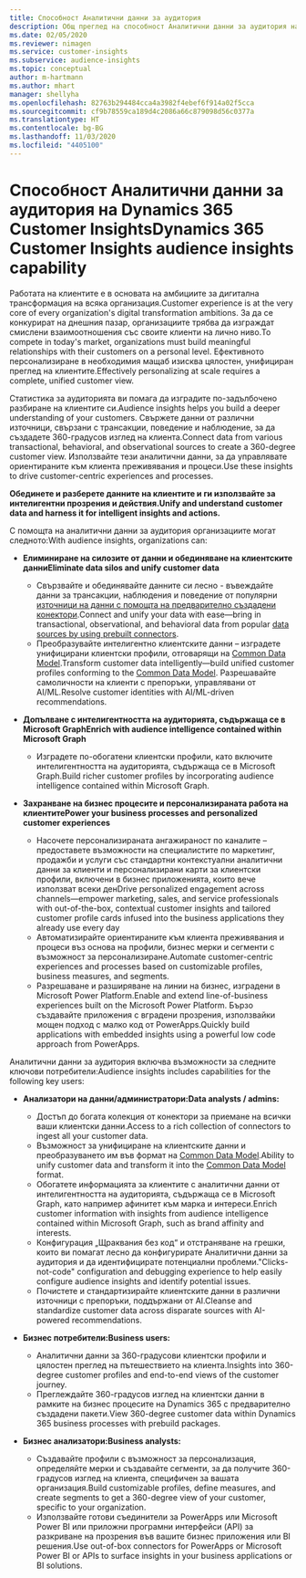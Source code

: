 ```yaml
---
title: Способност Аналитични данни за аудитория
description: Общ преглед на способност Аналитични данни за аудитория на Dynamics 365 Customer Insights.
ms.date: 02/05/2020
ms.reviewer: nimagen
ms.service: customer-insights
ms.subservice: audience-insights
ms.topic: conceptual
author: m-hartmann
ms.author: mhart
manager: shellyha
ms.openlocfilehash: 82763b294484cca4a3982f4ebef6f914a02f5cca
ms.sourcegitcommit: cf9b78559ca189d4c2086a66c879098d56c0377a
ms.translationtype: HT
ms.contentlocale: bg-BG
ms.lasthandoff: 11/03/2020
ms.locfileid: "4405100"
---
```

# <a name="dynamics-365-customer-insights-audience-insights-capability"></a><span data-ttu-id="3abcb-103">Способност Аналитични данни за аудитория на Dynamics 365 Customer Insights</span><span class="sxs-lookup"><span data-stu-id="3abcb-103">Dynamics 365 Customer Insights audience insights capability</span></span>

<span data-ttu-id="3abcb-104">Работата на клиентите е в основата на амбициите за дигитална трансформация на всяка организация.</span><span class="sxs-lookup"><span data-stu-id="3abcb-104">Customer experience is at the very core of every organization's digital transformation ambitions.</span></span> <span data-ttu-id="3abcb-105">За да се конкурират на днешния пазар, организациите трябва да изграждат смислени взаимоотношения със своите клиенти на лично ниво.</span><span class="sxs-lookup"><span data-stu-id="3abcb-105">To compete in today's market, organizations must build meaningful relationships with their customers on a personal level.</span></span> <span data-ttu-id="3abcb-106">Ефективното персонализиране в необходимия мащаб изисква цялостен, унифициран преглед на клиентите.</span><span class="sxs-lookup"><span data-stu-id="3abcb-106">Effectively personalizing at scale requires a complete, unified customer view.</span></span>

<span data-ttu-id="3abcb-107">Статистика за аудиторията ви помага да изградите по-задълбочено разбиране на клиентите си.</span><span class="sxs-lookup"><span data-stu-id="3abcb-107">Audience insights helps you build a deeper understanding of your customers.</span></span> <span data-ttu-id="3abcb-108">Свържете данни от различни източници, свързани с трансакции, поведение и наблюдение, за да създадете 360-градусов изглед на клиента.</span><span class="sxs-lookup"><span data-stu-id="3abcb-108">Connect data from various transactional, behavioral, and observational sources to create a 360-degree customer view.</span></span> <span data-ttu-id="3abcb-109">Използвайте тези аналитични данни, за да управлявате ориентираните към клиента преживявания и процеси.</span><span class="sxs-lookup"><span data-stu-id="3abcb-109">Use these insights to drive customer-centric experiences and processes.</span></span>

<span data-ttu-id="3abcb-110">**Обединете и разберете данните на клиентите и ги използвайте за интелигентни прозрения и действия.**</span><span class="sxs-lookup"><span data-stu-id="3abcb-110">**Unify and understand customer data and harness it for intelligent insights and actions.**</span></span>

<span data-ttu-id="3abcb-111">С помощта на аналитични данни за аудитория организациите могат следното:</span><span class="sxs-lookup"><span data-stu-id="3abcb-111">With audience insights, organizations can:</span></span>  

- <span data-ttu-id="3abcb-112">**Елиминиране на силозите от данни и обединяване на клиентските данни**</span><span class="sxs-lookup"><span data-stu-id="3abcb-112">**Eliminate data silos and unify customer data**</span></span>

  - <span data-ttu-id="3abcb-113">Свързвайте и обединявайте данните си лесно - въвеждайте данни за трансакции, наблюдения и поведение от популярни [източници на данни с помощта на предварително създадени конектори](data-sources.md).</span><span class="sxs-lookup"><span data-stu-id="3abcb-113">Connect and unify your data with ease—bring in transactional, observational, and behavioral data from popular [data sources by using prebuilt connectors](data-sources.md).</span></span>
  - <span data-ttu-id="3abcb-114">Преобразувайте интелигентно клиентските данни – изградете унифицирани клиентски профили, отговарящи на [Common Data Model](https://docs.microsoft.com/common-data-model/).</span><span class="sxs-lookup"><span data-stu-id="3abcb-114">Transform customer data intelligently—build unified customer profiles conforming to the [Common Data Model](https://docs.microsoft.com/common-data-model/).</span></span> <span data-ttu-id="3abcb-115">Разрешавайте самоличности на клиенти с препоръки, управлявани от AI/ML.</span><span class="sxs-lookup"><span data-stu-id="3abcb-115">Resolve customer identities with AI/ML-driven recommendations.</span></span>

- <span data-ttu-id="3abcb-116">**Допълване с интелигентността на аудиторията, съдържаща се в Microsoft Graph**</span><span class="sxs-lookup"><span data-stu-id="3abcb-116">**Enrich with audience intelligence contained within Microsoft Graph**</span></span>

  - <span data-ttu-id="3abcb-117">Изградете по-обогатени клиентски профили, като включите интелигентността на аудиторията, съдържаща се в Microsoft Graph.</span><span class="sxs-lookup"><span data-stu-id="3abcb-117">Build richer customer profiles by incorporating audience intelligence contained within Microsoft Graph.</span></span>  

- <span data-ttu-id="3abcb-118">**Захранване на бизнес процесите и персонализираната работа на клиентите**</span><span class="sxs-lookup"><span data-stu-id="3abcb-118">**Power your business processes and personalized customer experiences**</span></span>

  - <span data-ttu-id="3abcb-119">Насочете персонализираната ангажираност по каналите – предоставете възможности на специалистите по маркетинг, продажби и услуги със стандартни контекстуални аналитични данни за клиенти и персонализирани карти за клиентски профили, включени в бизнес приложенията, които вече използват всеки ден</span><span class="sxs-lookup"><span data-stu-id="3abcb-119">Drive personalized engagement across channels—empower marketing, sales, and service professionals with out-of-the-box, contextual customer insights and tailored customer profile cards infused into the business applications they already use every day</span></span>
  - <span data-ttu-id="3abcb-120">Автоматизирайте ориентираните към клиента преживявания и процеси въз основа на профили, бизнес мерки и сегменти с възможност за персонализиране.</span><span class="sxs-lookup"><span data-stu-id="3abcb-120">Automate customer-centric experiences and processes based on customizable profiles, business measures, and segments.</span></span>
  - <span data-ttu-id="3abcb-121">Разрешаване и разширяване на линии на бизнес, изградени в Microsoft Power Platform.</span><span class="sxs-lookup"><span data-stu-id="3abcb-121">Enable and extend line-of-business experiences built on the Microsoft Power Platform.</span></span> <span data-ttu-id="3abcb-122">Бързо създавайте приложения с вградени прозрения, използвайки мощен подход с малко код от PowerApps.</span><span class="sxs-lookup"><span data-stu-id="3abcb-122">Quickly build applications with embedded insights using a powerful low code approach from PowerApps.</span></span>  

<span data-ttu-id="3abcb-123">Аналитични данни за аудитория включва възможности за следните ключови потребители:</span><span class="sxs-lookup"><span data-stu-id="3abcb-123">Audience insights includes capabilities for the following key users:</span></span>

- <span data-ttu-id="3abcb-124">**Анализатори на данни/администратори:**</span><span class="sxs-lookup"><span data-stu-id="3abcb-124">**Data analysts / admins:**</span></span>

  - <span data-ttu-id="3abcb-125">Достъп до богата колекция от конектори за приемане на всички ваши клиентски данни.</span><span class="sxs-lookup"><span data-stu-id="3abcb-125">Access to a rich collection of connectors to ingest all your customer data.</span></span>
  - <span data-ttu-id="3abcb-126">Възможност за унифициране на клиентските данни и преобразуването им във формат на [Common Data Model](https://docs.microsoft.com/common-data-model/).</span><span class="sxs-lookup"><span data-stu-id="3abcb-126">Ability to unify customer data and transform it into the [Common Data Model](https://docs.microsoft.com/common-data-model/) format.</span></span>
  - <span data-ttu-id="3abcb-127">Обогатете информацията за клиентите с аналитични данни от интелигентността на аудиторията, съдържаща се в Microsoft Graph, като например афинитет към марка и интереси.</span><span class="sxs-lookup"><span data-stu-id="3abcb-127">Enrich customer information with insights from audience intelligence contained within Microsoft Graph, such as brand affinity and interests.</span></span>
  - <span data-ttu-id="3abcb-128">Конфигурация „Щраквания без код“ и отстраняване на грешки, които ви помагат лесно да конфигурирате Аналитични данни за аудитория и да идентифицирате потенциални проблеми.</span><span class="sxs-lookup"><span data-stu-id="3abcb-128">"Clicks-not-code" configuration and debugging experience to help easily configure audience insights and identify potential issues.</span></span>
  - <span data-ttu-id="3abcb-129">Почистете и стандартизирайте клиентските данни в различни източници с препоръки, поддържани от AI.</span><span class="sxs-lookup"><span data-stu-id="3abcb-129">Cleanse and standardize customer data across disparate sources with AI-powered recommendations.</span></span>  

- <span data-ttu-id="3abcb-130">**Бизнес потребители:**</span><span class="sxs-lookup"><span data-stu-id="3abcb-130">**Business users:**</span></span>

  - <span data-ttu-id="3abcb-131">Аналитични данни за 360-градусови клиентски профили и цялостен преглед на пътешествието на клиента.</span><span class="sxs-lookup"><span data-stu-id="3abcb-131">Insights into 360-degree customer profiles and end-to-end views of the customer journey.</span></span>
  - <span data-ttu-id="3abcb-132">Преглеждайте 360-градусов изглед на клиентски данни в рамките на бизнес процесите на Dynamics 365 с предварително създадени пакети.</span><span class="sxs-lookup"><span data-stu-id="3abcb-132">View 360-degree customer data within Dynamics 365 business processes with prebuild packages.</span></span>

- <span data-ttu-id="3abcb-133">**Бизнес анализатори:**</span><span class="sxs-lookup"><span data-stu-id="3abcb-133">**Business analysts:**</span></span>

  - <span data-ttu-id="3abcb-134">Създавайте профили с възможност за персонализация, определяйте мерки и създавайте сегменти, за да получите 360-градусов изглед на клиента, специфичен за вашата организация.</span><span class="sxs-lookup"><span data-stu-id="3abcb-134">Build customizable profiles, define measures, and create segments to get a 360-degree view of your customer, specific to your organization.</span></span>  
  - <span data-ttu-id="3abcb-135">Използвайте готови съединители за PowerApps или Microsoft Power BI или приложни програмни интерфейси (API) за разкриване на прозрения във вашите бизнес приложения или BI решения.</span><span class="sxs-lookup"><span data-stu-id="3abcb-135">Use out-of-box connectors for PowerApps or Microsoft Power BI or APIs to surface insights in your business applications or BI solutions.</span></span>  
